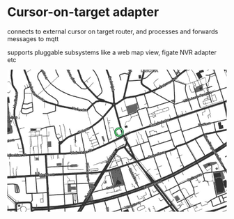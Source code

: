 # Cursor-on-target adapter

connects to external cursor on target router, and processes and forwards messages to mqtt

supports pluggable subsystems like a web map view, figate NVR adapter etc

![SHOT](./screenshot.jpg)
